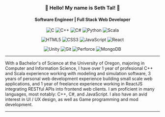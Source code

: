 <h3 align="center">🌌 Hello! My name is Seth Tal! 🌌</h3>

<h4 align="center">Software Engineer | Full Stack Web Developer</h4>

<p align="center">
  <img alt="C" src="https://img.shields.io/badge/c%20-%2300599C.svg?&style=for-the-badge&logo=c&logoColor=white"/>
  <img alt="C++" src="https://img.shields.io/badge/c++%20-%2300599C.svg?&style=for-the-badge&logo=c%2B%2B&ogoColor=white"/>
  <img alt="C#" src="https://img.shields.io/badge/c%23%20-%23239120.svg?&style=for-the-badge&logo=c-sharp&logoColor=white"/>
  <img alt="Python" src="https://img.shields.io/badge/python%20-%2314354C.svg?&style=for-the-badge&logo=python&logoColor=white"/>
  <img alt="Scala" src="https://img.shields.io/badge/Scala%20-%23dd3432.svg?&style=for-the-badge&logo=scala&logoColor=white"/>
</p>

<p align="center">
  <img alt="HTML5" src="https://img.shields.io/badge/html5%20-%23E34F26.svg?&style=for-the-badge&logo=html5&logoColor=white"/>
  <img alt="CSS3" src="https://img.shields.io/badge/css3%20-%231572B6.svg?&style=for-the-badge&logo=css3&logoColor=white"/>
  <img alt="JavaScript" src="https://img.shields.io/badge/javascript%20-%23323330.svg?&style=for-the-badge&logo=javascript&logoColor=%23F7DF1E"/>
  <img alt="React" src="https://img.shields.io/badge/react%20-%2320232a.svg?&style=for-the-badge&logo=react&logoColor=%2361DAFB"/>
</p>

<p align="center">
  <img alt="Unity" src="https://img.shields.io/badge/unity%20-%23000000.svg?&style=for-the-badge&logo=unity&logoColor=white"/>
  <img alt="Git" src="https://img.shields.io/badge/git%20-%23F05033.svg?&style=for-the-badge&logo=git&logoColor=white"/>
  <img alt="Perforce" src="https://img.shields.io/badge/Perforce%20-%23000000.svg?&style=for-the-badge&logo=perforce&logoColor=white"/>
  <img alt="MongoDB" src ="https://img.shields.io/badge/MongoDB-%234ea94b.svg?&style=for-the-badge&logo=mongodb&logoColor=white"/>
</p>

<!-- <p align="center">
  <a href="https://sephta.github.io">Portfolio</a> •
  <a href="https://sephta.itch.io/">itch.io</a>
</p> -->

<!-- <p align="center">
  <img src="https://github-readme-stats.vercel.app/api?username=Sephta&show_icons=true&count_private=true&title_color=ededed&bg_color=121212&text_color=ededed"> <br>
  <img src="https://github-readme-stats.vercel.app/api/top-langs/?username=Sephta&show_icons=true&title_color=ededed&bg_color=121212&text_color=ededed">
</p> -->

---

<p>
With a Bachelor's of Science at the University of Oregon, majoring in Computer and Information Science, I have over 1 year of profesional C++ and Scala experience working with modeling and simulation software, 3 years of personal web development experience building small scale web applications, and 1 year of freelance experience working in ReactJS integrating RESTful APIs into frontend web clients. I am proficient in many languages, most notably: C++, C#, and JavaScript. I also have an avid interest in UI / UX design, as well as Game programming and mod development.
</p>

---
